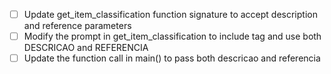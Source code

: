 - [ ] Update get_item_classification function signature to accept description and reference parameters
- [ ] Modify the prompt in get_item_classification to include <identidade> tag and use both DESCRICAO and REFERENCIA
- [ ] Update the function call in main() to pass both descricao and referencia
